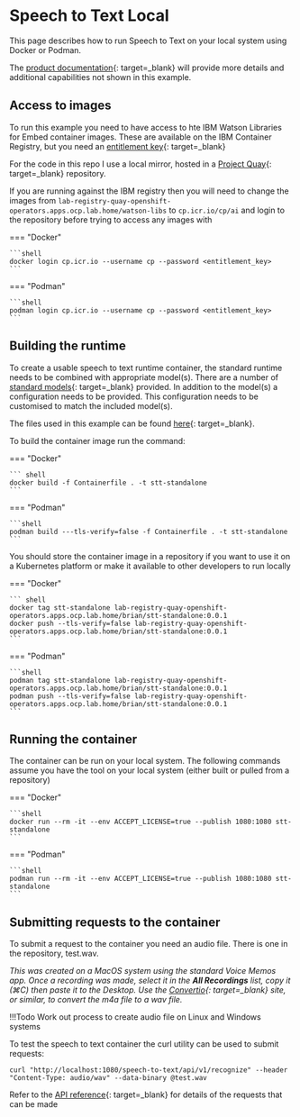 # Speech to Text Local

This page describes how to run Speech to Text on your local system using Docker or Podman.

The [product documentation](https://www.ibm.com/docs/en/watson-libraries?topic=rc-run-docker-run){: target=_blank} will provide more details and additional capabilities not shown in this example.

## Access to images

To run this example you need to have access to hte IBM Watson Libraries for Embed container images.  These are available on the IBM Container Registry, but you need an [entitlement key](https://myibm.ibm.com/products-services/containerlibrary){: target=_blank}

For the code in this repo I use a local mirror, hosted in a [Project Quay](https://www.projectquay.io){: target=_blank} repository.

If you are running against the IBM registry then you will need to change the images from `lab-registry-quay-openshift-operators.apps.ocp.lab.home/watson-libs` to `cp.icr.io/cp/ai` and login to the repository before trying to access any images with

=== "Docker"

    ```shell
    docker login cp.icr.io --username cp --password <entitlement_key>
    ```

=== "Podman"

    ```shell
    podman login cp.icr.io --username cp --password <entitlement_key>
    ```

## Building the runtime

To create a usable speech to text runtime container, the standard runtime needs to be combined with appropriate model(s).  There are a number of [standard models](https://www.ibm.com/docs/en/SSLEKE/SPEECH/stt_models_catalog.html){: target=_blank} provided.  In addition to the model(s) a configuration needs to be provided.  This configuration needs to be customised to match the included model(s).

The files used in this example can be found [here](https://github.com/binnes/watson-libraries/tree/main/speech/stt_local){: target=_blank}.

To build the container image run the command:

=== "Docker"

    ``` shell
    docker build -f Containerfile . -t stt-standalone
    ```

=== "Podman"

    ```shell
    podman build ---tls-verify=false -f Containerfile . -t stt-standalone
    ```

You should store the container image in a repository if you want to use it on a Kubernetes platform or make it available to other developers to run locally

=== "Docker"

    ``` shell
    docker tag stt-standalone lab-registry-quay-openshift-operators.apps.ocp.lab.home/brian/stt-standalone:0.0.1
    docker push --tls-verify=false lab-registry-quay-openshift-operators.apps.ocp.lab.home/brian/stt-standalone:0.0.1
    ```

=== "Podman"

    ```shell
    podman tag stt-standalone lab-registry-quay-openshift-operators.apps.ocp.lab.home/brian/stt-standalone:0.0.1
    podman push --tls-verify=false lab-registry-quay-openshift-operators.apps.ocp.lab.home/brian/stt-standalone:0.0.1
    ```

## Running the container

The container can be run on your local system.  The following commands assume you have the tool on your local system (either built or pulled from a repository)

=== "Docker"

    ```shell
    docker run --rm -it --env ACCEPT_LICENSE=true --publish 1080:1080 stt-standalone
    ```

=== "Podman"

    ```shell
    podman run --rm -it --env ACCEPT_LICENSE=true --publish 1080:1080 stt-standalone
    ```

## Submitting requests to the container

To submit a request to the container you need an audio file.  There is one in the repository, test.wav.

*This was created on a MacOS system using the standard Voice Memos app.  Once a recording was made, select it in the **All Recordings** list, copy it (⌘C) then paste it to the Desktop.  Use the [Convertio](https://convertio.co){: target=_blank} site, or similar, to convert the m4a file to a wav file.*

!!!Todo
    Work out process to create audio file on Linux and Windows systems

To test the speech to text container the curl utility can be used to submit requests:

```shell
curl "http://localhost:1080/speech-to-text/api/v1/recognize" --header "Content-Type: audio/wav" --data-binary @test.wav
```

Refer to the [API reference](https://cloud.ibm.com/apidocs/speech-to-text){: target=_blank} for details of the requests that can be made
